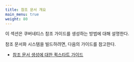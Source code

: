 ```yaml
---
title: 참조 문서 개요
main_menu: true
weight: 80
---
```


이 섹션은 쿠버네티스 참조 가이드를 생성하는 방법에 대해 설명한다.

참조 문서화 시스템을 빌드하려면, 다음의 가이드를 참고한다.

* [참조 문서 생성에 대한 퀵스타트 가이드](/docs/contribute/generate-ref-docs/quickstart/)